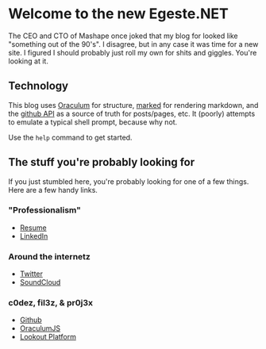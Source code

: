 Welcome to the new Egeste.NET
=============================

The CEO and CTO of Mashape once joked that my blog for looked like "something out of the 90's". I disagree, but in any case it was time for a new site. I figured I should probably just roll my own for shits and giggles. You're looking at it.

Technology
----------
This blog uses [Oraculum](https://hackers.lookout.com/oraculum) for structure, [marked](https://github.com/chjj/marked) for rendering markdown, and the [github API](https://developer.github.com/v3/) as a source of truth for posts/pages, etc. It (poorly) attempts to emulate a typical shell prompt, because why not.

Use the `help` command to get started.

The stuff you're probably looking for
-------------------------------------
If you just stumbled here, you're probably looking for one of a few things. Here are a few handy links.

### "Professionalism"
  * [Resume](/downloads/SteveRegester.pdf)
  * [LinkedIn](https://www.linkedin.com/in/egeste)

### Around the internetz
  * [Twitter](https://twitter.com/egeste)
  * [SoundCloud](https://soundcloud.com/egeste)

### c0dez, fil3z, & pr0j3x
  * [Github](https://github.com/egeste)
  * [OraculumJS](http://hackers.lookout.com/oraculum)
  * [Lookout Platform](https://www.lookout.com/enterprise-mobile-security)
